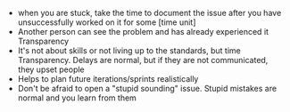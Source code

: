 

- when you are stuck, take the time to document the issue after you have unsuccessfully worked on it for some [time unit]
- Another person can see the problem and has already experienced it
Transparency
- It's not about skills or not living up to the standards, but time Transparency. Delays are normal, but if they are not communicated, they upset people
- Helps to plan future iterations/sprints realistically
- Don't be afraid to open a "stupid sounding" issue. Stupid mistakes are normal and you learn from them
